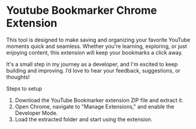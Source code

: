 # Youtube Bookmarker Chrome Extension

This tool is designed to make saving and organizing your favorite YouTube moments quick and seamless. Whether you're learning, exploring, or just enjoying content, this extension will keep your bookmarks a click away.

It's a small step in my journey as a developer, and I'm excited to keep building and improving. I’d love to hear your feedback, suggestions, or thoughts!

Steps to setup
1. Download the YouTube Bookmarker extension ZIP file and extract it.
2. Open Chrome, navigate to "Manage Extensions," and enable the Developer Mode.
3. Load the extracted folder and start using the extension.
